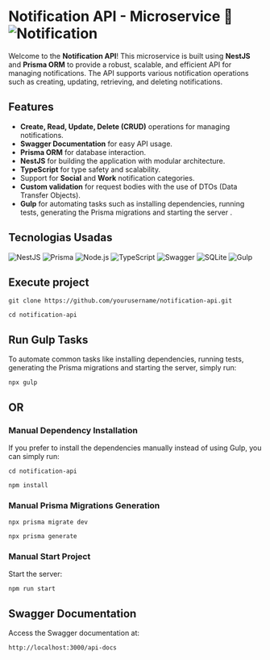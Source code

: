 # Notification API - Microservice 🔔 ![Notification](https://img.shields.io/badge/Notification-0074D9?logo=bell&logoColor=white)


  <p>Welcome to the <strong>Notification API</strong>! This microservice is built using <i class="fab fa-nestjs icon"></i><strong>NestJS</strong> and <i class="fab fa-prisma icon"></i><strong>Prisma ORM</strong> to provide a robust, scalable, and efficient API for managing notifications. The API supports various notification operations such as creating, updating, retrieving, and deleting notifications.</p>

  ## Features
  <ul>
    <li><strong>Create, Read, Update, Delete (CRUD)</strong> operations for managing notifications.</li>
    <li><strong>Swagger Documentation</strong> for easy API usage.</li>
    <li><strong>Prisma ORM</strong> for database interaction.</li>
    <li><strong>NestJS</strong> for building the application with modular architecture.</li>
    <li><strong>TypeScript</strong> for type safety and scalability.</li>
    <li>Support for <strong>Social</strong> and <strong>Work</strong> notification categories.</li>
    <li><strong>Custom validation</strong> for request bodies with the use of DTOs (Data Transfer Objects).</li>
    <li><strong>Gulp</strong> for automating tasks such as installing dependencies, running tests, generating the Prisma migrations and starting the server .</li>
  </ul>

## Tecnologias Usadas

![NestJS](https://img.shields.io/badge/NestJS-4E3B8D?logo=nestjs&logoColor=white)
![Prisma](https://img.shields.io/badge/Prisma-2D3748?logo=prisma&logoColor=white)
![Node.js](https://img.shields.io/badge/Node.js-8CC84B?logo=node.js&logoColor=white)
![TypeScript](https://img.shields.io/badge/TypeScript-3178C6?logo=typescript&logoColor=white)
![Swagger](https://img.shields.io/badge/Swagger-85EA2D?logo=swagger&logoColor=white)
![SQLite](https://img.shields.io/badge/SQLite-003B57?logo=database&logoColor=white)
![Gulp](https://img.shields.io/badge/gulp-ff5f00?logo=gulp&logoColor=white)

  </ul>

## Execute project
<pre><code>git clone https://github.com/yourusername/notification-api.git</code></pre>
<pre><code>cd notification-api</code></pre>
  
## Run Gulp Tasks
<p>To automate common tasks like installing dependencies, running tests, generating the Prisma migrations and starting the server, simply run:</p>
<pre><code>npx gulp</code></pre>

## OR 

### Manual Dependency Installation
<p>If you prefer to install the dependencies manually instead of using Gulp, you can simply run:</p>

  <pre><code>cd notification-api</code></pre>
  <pre><code>npm install</code></pre>

  ### Manual Prisma Migrations Generation
  <pre><code>npx prisma migrate dev</code></pre>
  <pre><code>npx prisma generate</code></pre>

  ### Manual Start Project
  <p>Start the server:</p>
  <pre><code>npm run start</code></pre>

 ## Swagger Documentation
  <p>Access the Swagger documentation at:</p>
  <pre><code>http://localhost:3000/api-docs</code></pre>
